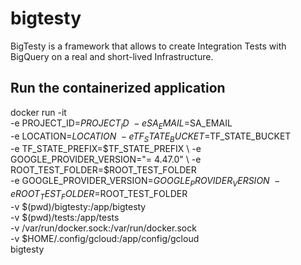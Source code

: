 # bigtesty

BigTesty is a framework that allows to create Integration Tests with BigQuery on a real and short-lived Infrastructure.

## Run the containerized application

docker run -it \
    -e PROJECT_ID=$PROJECT_ID \
    -e SA_EMAIL=$SA_EMAIL \
    -e LOCATION=$LOCATION \
    -e TF_STATE_BUCKET=$TF_STATE_BUCKET \
    -e TF_STATE_PREFIX=$TF_STATE_PREFIX \
    -e GOOGLE_PROVIDER_VERSION="= 4.47.0" \
    -e ROOT_TEST_FOLDER=$ROOT_TEST_FOLDER \
    -e GOOGLE_PROVIDER_VERSION=$GOOGLE_PROVIDER_VERSION \
    -e ROOT_TEST_FOLDER=$ROOT_TEST_FOLDER \
    -v $(pwd)/bigtesty:/app/bigtesty \
    -v $(pwd)/tests:/app/tests \
    -v /var/run/docker.sock:/var/run/docker.sock \
    -v $HOME/.config/gcloud:/app/config/gcloud \
    bigtesty